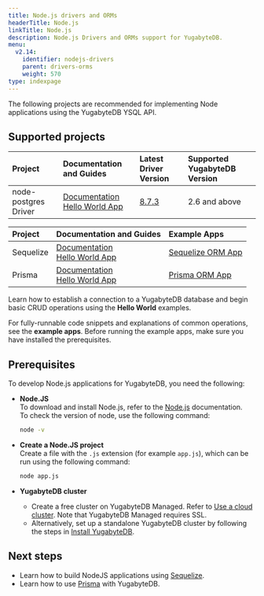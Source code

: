 ```yaml
---
title: Node.js drivers and ORMs
headerTitle: Node.js
linkTitle: Node.js
description: Node.js Drivers and ORMs support for YugabyteDB.
menu:
  v2.14:
    identifier: nodejs-drivers
    parent: drivers-orms
    weight: 570
type: indexpage
---
```


The following projects are recommended for implementing Node applications using the YugabyteDB YSQL API.

## Supported projects

| Project | Documentation and Guides | Latest Driver Version | Supported YugabyteDB Version |
| :------ | :----------------------- | :----------------------- | :--------------------|
| node-postgres Driver| [Documentation](postgres-node-driver/) <br /> [Hello World App](../../quick-start/build-apps/nodejs/ysql-pg/) | [8.7.3](https://www.npmjs.com/package/pg) | 2.6 and above |

| Project | Documentation and Guides | Example Apps |
| :------ | :----------------------- | :----------- |
| Sequelize | [Documentation](sequelize) <br /> [Hello World App](../../quick-start/build-apps/nodejs/ysql-sequelize/) | [Sequelize ORM App](https://github.com/YugabyteDB-Samples/orm-examples/tree/master/node/sequelize/) |
| Prisma | [Documentation](prisma) <br /> [Hello World App](../../quick-start/build-apps/nodejs/ysql-prisma/) <br /> | [Prisma ORM App](https://github.com/yugabyte/orm-examples/tree/master/node/prisma)

Learn how to establish a connection to a YugabyteDB database and begin basic CRUD operations using the **Hello World** examples.

For fully-runnable code snippets and explanations of common operations, see the  **example apps**. Before running the example apps, make sure you have installed the prerequisites.

## Prerequisites

To develop Node.js applications for YugabyteDB, you need the following:

- **Node.JS**\
  To download and install Node.js, refer to the [Node.js](https://nodejs.org/en/download/) documentation.\
  To check the version of node, use the following command:

  ```sh
  node -v
  ```

- **Create a Node.JS project**\
  Create a file with the `.js` extension (for example `app.js`), which can be run using the following command:

  ```sh
  node app.js
  ```

- **YugabyteDB cluster**
  - Create a free cluster on YugabyteDB Managed. Refer to [Use a cloud cluster](/preview/tutorials/quick-start-yugabytedb-managed/). Note that YugabyteDB Managed requires SSL.
  - Alternatively, set up a standalone YugabyteDB cluster by following the steps in [Install YugabyteDB](/preview/tutorials/quick-start/).

## Next steps

- Learn how to build NodeJS applications using [Sequelize](sequelize/).
- Learn how to use [Prisma](prisma/) with YugabyteDB.
